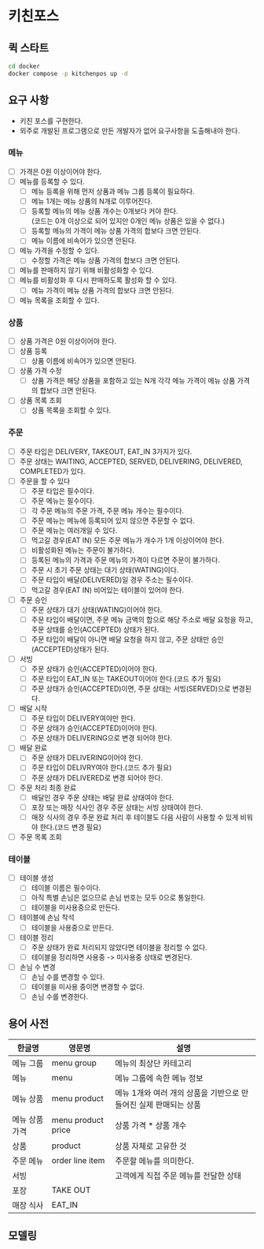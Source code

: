 # 키친포스

## 퀵 스타트

```sh
cd docker
docker compose -p kitchenpos up -d
```

## 요구 사항
- 키친 포스를 구현한다.
- 외주로 개발된 프로그램으로 만든 개발자가 없어 요구사항을 도출해내야 한다.
### 메뉴
- [ ] 가격은 0원 이상이어야 한다.
- [ ] 메뉴를 등록할 수 있다.
  - [ ] 메뉴 등록을 위해 먼저 상품과 메뉴 그룹 등록이 필요하다.
  - [ ] 메뉴 1개는 메뉴 상품의 N개로 이루어진다. 
  - [ ] 등록할 메뉴의 메뉴 상품 개수는 0개보다 커야 한다.  </br>(코드는 0개 이상으로 되어 있지만 0개인 메뉴 상품은 있을 수 없다.)
  - [ ] 등록할 메뉴의 가격이 메뉴 상품 가격의 합보다 크면 안된다.
  - [ ] 메뉴 이름에 비속어가 있으면 안된다.
- [ ] 메뉴 가격을 수정할 수 있다.
  - [ ] 수정할 가격은 메뉴 상품 가격의 합보다 크면 안된다.
- [ ] 메뉴를 판매하지 않기 위해 비활성화할 수 있다.
- [ ] 메뉴를 비활성화 후 다시 판매하도록 활성화 할 수 있다.
  - [ ] 메뉴 가격이 메뉴 상품 가격의 합보다 크면 안된다.
- [ ] 메뉴 목록을 조회할 수 있다.

### 상품
- [ ] 상품 가격은 0원 이상이어야 한다.
- [ ] 상품 등록
  - [ ] 상품 이름에 비속어가 있으면 안된다.
- [ ] 상품 가격 수정
  - [ ] 상품 가격은 해당 상품을 포함하고 있는 N개 각각 메뉴 가격이 메뉴 상품 가격의 합보다 크면 안된다.
- [ ] 상품 목록 조회
  - [ ] 상품 목록을 조회할 수 있다.

### 주문
- [ ] 주문 타입은 DELIVERY, TAKEOUT, EAT_IN 3가지가 있다.
- [ ] 주문 상태는 WAITING, ACCEPTED, SERVED, DELIVERING, DELIVERED, COMPLETED가 있다.
- [ ] 주문을 할 수 있다
  - [ ] 주문 타입은 필수이다.
  - [ ] 주문 메뉴는 필수이다.
  - [ ] 각 주문 메뉴의 주문 가격, 주문 메뉴 개수는 필수이다.
  - [ ] 주문 메뉴는 메뉴에 등록되어 있지 않으면 주문할 수 없다.
  - [ ] 주문 메뉴는 여러개일 수 있다.
  - [ ] 먹고갈 경우(EAT IN) 모든 주문 메뉴가 개수가 1개 이상이어야 한다.
  - [ ] 비활성화된 메뉴는 주문이 불가하다.
  - [ ] 등록된 메뉴의 가격과 주문 메뉴의 가격이 다르면 주문이 불가하다.
  - [ ] 주문 시 초기 주문 상태는 대기 상태(WATING)이다.
  - [ ] 주문 타입이 배달(DELIVERED)일 경우 주소는 필수이다.
  - [ ] 먹고갈 경우(EAT IN) 비어있는 테이블이 있어야 한다.
- [ ] 주문 승인
  - [ ] 주문 상태가 대기 상태(WATING)이어야 한다.
  - [ ] 주문 타입이 배달이면, 주문 메뉴 금액의 합으로 해당 주소로 배달 요청을 하고, 주문 상태를 승인(ACCEPTED) 상태가 된다.
  - [ ] 주문 타입이 배달이 아니면 배달 요청을 하지 않고, 주문 상태만 승인(ACCEPTED)상태가 된다.
- [ ] 서빙
  - [ ] 주문 상태가 승인(ACCEPTED)이어야 한다.
  - [ ] 주문 타입이 EAT_IN 또는 TAKEOUT이어야 한다.(코드 추가 필요)
  - [ ] 주문 상태가 승인(ACCEPTED)이면, 주문 상태는 서빙(SERVED)으로 변경된다.
- [ ] 배달 시작
  - [ ] 주문 타입이 DELIVERY여야만 한다.
  - [ ] 주문 상태가 승인(ACCEPTED)이어야 한다.
  - [ ] 주문 상태가 DELIVERING으로 변경 되어야 한다.
- [ ] 배달 완료
  - [ ] 주문 상태가 DELIVERING이어야 한다.
  - [ ] 주문 타입이 DELIVRY여야 한다.(코드 추가 필요)
  - [ ] 주문 상태가 DELIVERED로 변경 되어야 한다.
- [ ] 주문 처리 최종 완료
  - [ ] 배달인 경우 주문 상태는 배달 완료 상태여야 한다.
  - [ ] 포장 또는 매장 식사인 경우 주문 상태는 서빙 상태여야 한다.
  - [ ] 매장 식사의 경우 주문 완료 처리 후 테이블도 다음 사람이 사용할 수 있게 비워야 한다.(코드 변경 필요)
- [ ] 주문 목록 조회

### 테이블
- [ ] 테이블 생성
  - [ ] 테이블 이름은 필수이다.
  - [ ] 아직 특별 손님은 없으므로 손님 번호는 모두 0으로 통일한다.
  - [ ] 테이블을 미사용중으로 만든다.
- [ ] 테이블에 손님 착석
  - [ ] 테이블을 사용중으로 만든다.
- [ ] 테이블 정리
  - [ ] 주문 상태가 완료 처리되지 않았다면 테이블을 정리할 수 없다.
  - [ ] 테이블을 정리하면 사용중 -> 미사용중 상태로 변경된다.
- [ ] 손님 수 변경
  - [ ] 손님 수를 변경할 수 있다.
  - [ ] 테이블을 미사용 중이면 변경할 수 없다.
  - [ ] 손님 수를 변경한다.

## 용어 사전
| 한글명      | 영문명                | 설명                                    |
|----------|--------------------|---------------------------------------|
| 메뉴 그룹    | menu group         | 메뉴의 최상단 카테고리                          |
| 메뉴       | menu               | 메뉴 그룹에 속한 메뉴 정보                       |
| 메뉴 상품    | menu product       | 메뉴 1개와 여러 개의 상품을 기반으로 만들어진 실제 판매되는 상품 |
| 메뉴 상품 가격 | menu product price | 상품 가격 * 상품 개수 |
| 상품       | product            | 상품 자체로 고유한 것                          |
| 주문 메뉴    | order line item    | 주문할 메뉴를 의미한다.                         |
| 서빙       |                    | 고객에게 직접 주문 메뉴를 전달한 상태                 |
| 포장       | TAKE OUT           |                                       |
| 매장 식사    | EAT_IN             |                                       |

## 모델링
